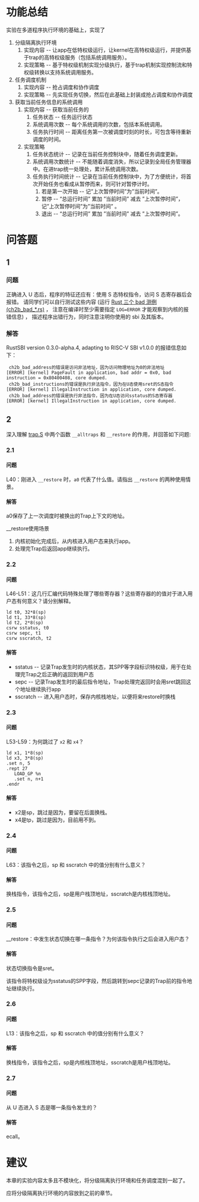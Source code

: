 

# 功能总结

实验在多道程序执行环境的基础上，实现了

1. 分级隔离执行环境
   1. 实现内容 -- 让app在低特权级运行，让kernel在高特权级运行，并提供基于trap的高特权级服务（包括系统调用服务）。
   2. 实现策略 -- 基于特权级机制实现分级执行，基于trap机制实现控制流和特权级转换以支持系统调用服务。
2. 任务调度机制
   1. 实现内容 -- 抢占调度和协作调度
   2. 实现策略 -- 先实现任务切换，然后在此基础上封装成抢占调度和协作调度
3. 获取当前任务信息的系统调用
   1. 实现内容 -- 获取当前任务的
      1. 任务状态 -- 任务运行状态
      2. 系统调用次数 -- 每个系统调用的次数，包括本系统调用。
      3. 任务执行时间 -- 距离任务第一次被调度时刻的时长，可包含等待重新调度的时间。
   2. 实现策略
      1. 任务状态统计 -- 记录在当前任务控制块中，随着任务调度更新。
      2. 系统调用次数统计 -- 不能随着调度消失，所以记录到全局任务管理器中。在进trap统一处理处，累计系统调用次数。
      3. 任务执行时间统计 -- 记录在当前任务控制块中，为了方便统计，将首次开始任务也看成从暂停而来，则可针对暂停计时。
         1. 若是第一次开始 -- 记”上次暂停时间”为”当前时间”。
         2. 暂停 -- “总运行时间” 累加 ”当前时间” 减去 ”上次暂停时间”，记”上次暂停时间”为”当前时间” 。
         3. 退出 -- “总运行时间” 累加 ”当前时间” 减去 ”上次暂停时间”。



# 问答题

## 1

### 问题

正确进入 U 态后，程序的特征还应有：使用 S 态特权指令，访问 S 态寄存器后会报错。 请同学们可以自行测试这些内容 (运行 [Rust 三个 bad 测例 (ch2b_bad_*.rs)](https://github.com/LearningOS/rust-based-os-comp2022/tree/main/user/src/bin) ， 注意在编译时至少需要指定 `LOG=ERROR` 才能观察到内核的报错信息) ， 描述程序出错行为，同时注意注明你使用的 sbi 及其版本。

### 解答

RustSBI version 0.3.0-alpha.4, adapting to RISC-V SBI v1.0.0 的报错信息如下：

     ch2b_bad_address的错误是访问非法地址，因为访问物理地址为0的非法地址
    [ERROR] [kernel] PageFault in application, bad addr = 0x0, bad instruction = 0x80400408, core dumped.  
     ch2b_bad_instructions的错误是执行非法指令，因为在U态使用sret的S态指令
    [ERROR] [kernel] IllegalInstruction in application, core dumped.  
     ch2b_bad_address的错误是执行非法指令，因为在U态访问sstatus的S态寄存器
    [ERROR] [kernel] IllegalInstruction in application, core dumped.  

## 2

深入理解 [trap.S](https://github.com/LearningOS/rust-based-os-comp2022/blob/main/os3-ref/src/trap/trap.S) 中两个函数 `__alltraps` 和 `__restore` 的作用，并回答如下问题:

### 2.1

#### 问题

L40：刚进入 `__restore` 时，`a0` 代表了什么值。请指出 `__restore` 的两种使用情景。

#### 解答

a0保存了上一次调度时被换出的Trap上下文的地址。

__restore使用场景

1. 内核初始化完成后，从内核进入用户态来执行app。
2. 处理完Trap后返回app继续执行。

### 2.2

#### 问题

 L46-L51：这几行汇编代码特殊处理了哪些寄存器？这些寄存器的的值对于进入用户态有何意义？请分别解释。

```assembly
ld t0, 32*8(sp)
ld t1, 33*8(sp)
ld t2, 2*8(sp)
csrw sstatus, t0
csrw sepc, t1
csrw sscratch, t2
```

#### 解答

- sstatus -- 记录Trap发生时的内核状态，其SPP等字段标识特权级，用于在处理完Trap之后正确的返回到用户态
- sepc -- 记录Trap发生时的最后指令地址，Trap处理完返回时会用sret跳回这个地址继续执行app
- sscratch -- 进入用户态时，保存内核栈地址，以便将来restore时换栈

### 2.3

#### 问题

L53-L59：为何跳过了 `x2` 和 `x4`？

```assembly
ld x1, 1*8(sp)
ld x3, 3*8(sp)
.set n, 5
.rept 27
   LOAD_GP %n
   .set n, n+1
.endr
```

#### 解答

- x2是sp，跳过是因为，要留在后面换栈。
- x4是tp，跳过是因为，目前用不到。

### 2.4

#### 问题

L63：该指令之后，sp 和 sscratch 中的值分别有什么意义？

#### 解答

换栈指令，该指令之后，sp是用户栈顶地址，sscratch是内核栈顶地址。

### 2.5

#### 问题

__restore：中发生状态切换在哪一条指令？为何该指令执行之后会进入用户态？

#### 解答

状态切换指令是sret。

该指令将特权级设为sstatus的SPP字段，然后跳转到sepc记录的Trap前的指令地址继续执行。

### 2.6

#### 问题

L13：该指令之后，sp 和 sscratch 中的值分别有什么意义？

#### 解答

换栈指令，该指令之后，sp是内核栈顶地址，sscratch是用户栈顶地址。

### 2.7

#### 问题

从 U 态进入 S 态是哪一条指令发生的？

#### 解答

ecall。

# 建议

本章的实验内容太多且不模块化，将分级隔离执行环境和任务调度混到一起了。

应将分级隔离执行环境的内容放到之前的章节。